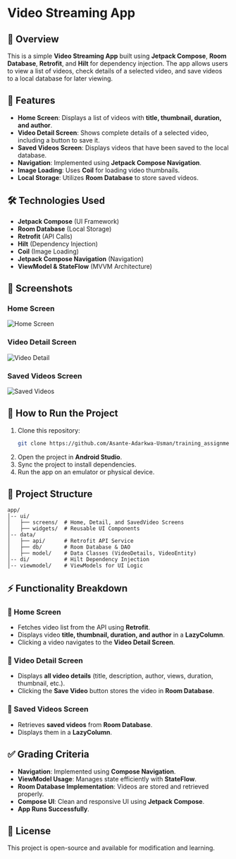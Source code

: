 # Video Streaming App

## 📌 Overview
This is a simple **Video Streaming App** built using **Jetpack Compose**, **Room Database**, **Retrofit**, and **Hilt** for dependency injection. The app allows users to view a list of videos, check details of a selected video, and save videos to a local database for later viewing.

## 🎯 Features
- **Home Screen**: Displays a list of videos with **title, thumbnail, duration, and author**.
- **Video Detail Screen**: Shows complete details of a selected video, including a button to save it.
- **Saved Videos Screen**: Displays videos that have been saved to the local database.
- **Navigation**: Implemented using **Jetpack Compose Navigation**.
- **Image Loading**: Uses **Coil** for loading video thumbnails.
- **Local Storage**: Utilizes **Room Database** to store saved videos.

## 🛠️ Technologies Used
- **Jetpack Compose** (UI Framework)
- **Room Database** (Local Storage)
- **Retrofit** (API Calls)
- **Hilt** (Dependency Injection)
- **Coil** (Image Loading)
- **Jetpack Compose Navigation** (Navigation)
- **ViewModel & StateFlow** (MVVM Architecture)

## 📸 Screenshots
### Home Screen
![Home Screen](screenshots/HomeScreen.png)

### Video Detail Screen
![Video Detail](screenshots/VideoDetails.png)

### Saved Videos Screen
![Saved Videos](screenshots/SavedVideos.png)

## 🚀 How to Run the Project
1. Clone this repository:
   ```sh
   git clone https://github.com/Asante-Adarkwa-Usman/training_assignment.git
   ```
2. Open the project in **Android Studio**.
3. Sync the project to install dependencies.
4. Run the app on an emulator or physical device.

## 📂 Project Structure
```
app/
│-- ui/
│   ├── screens/  # Home, Detail, and SavedVideo Screens
│   ├── widgets/  # Reusable UI Components
│-- data/
│   ├── api/      # Retrofit API Service
│   ├── db/       # Room Database & DAO
│   ├── model/    # Data Classes (VideoDetails, VideoEntity)
│-- di/           # Hilt Dependency Injection
│-- viewmodel/    # ViewModels for UI Logic
```

## ⚡ Functionality Breakdown
### 📌 Home Screen
- Fetches video list from the API using **Retrofit**.
- Displays video **title, thumbnail, duration, and author** in a **LazyColumn**.
- Clicking a video navigates to the **Video Detail Screen**.

### 📌 Video Detail Screen
- Displays **all video details** (title, description, author, views, duration, thumbnail, etc.).
- Clicking the **Save Video** button stores the video in **Room Database**.

### 📌 Saved Videos Screen
- Retrieves **saved videos** from **Room Database**.
- Displays them in a **LazyColumn**.

## ✅ Grading Criteria
- **Navigation**: Implemented using **Compose Navigation**.
- **ViewModel Usage**: Manages state efficiently with **StateFlow**.
- **Room Database Implementation**: Videos are stored and retrieved properly.
- **Compose UI**: Clean and responsive UI using **Jetpack Compose**.
- **App Runs Successfully**.

## 📜 License
This project is open-source and available for modification and learning.

